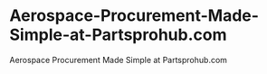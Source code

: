 # Aerospace-Procurement-Made-Simple-at-Partsprohub.com
Aerospace Procurement Made Simple at Partsprohub.com
